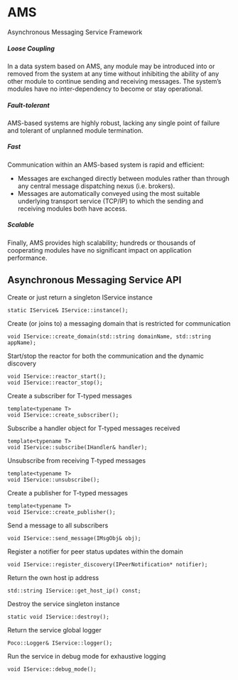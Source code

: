 AMS
===

Asynchronous Messaging Service Framework

##### Loose Coupling
In a data system based on AMS, any module may be introduced into or removed from the system 
at any time without inhibiting the ability of any other module to continue sending and 
receiving messages. The system’s modules have no inter-dependency to become or stay operational. 

##### Fault-tolerant
AMS-based systems are highly robust, lacking any single point of failure and tolerant
of unplanned module termination. 

##### Fast
Communication within an AMS-based system is rapid and efficient:
* Messages are exchanged directly between modules rather than through any central
message dispatching nexus (i.e. brokers).
* Messages are automatically conveyed using the most suitable underlying transport
service (TCP/IP) to which the sending and receiving modules both have access. 

##### Scalable
Finally, AMS provides high scalability; hundreds or thousands of cooperating modules have
no significant impact on application performance.

Asynchronous Messaging Service API
----------------------------------

Create or just return a singleton IService instance

    static IService& IService::instance();

Create (or joins to) a messaging domain that is restricted for communication

    void IService::create_domain(std::string domainName, std::string appName);
    
Start/stop the reactor for both the communication and the dynamic discovery

    void IService::reactor_start();
    void IService::reactor_stop();

Create a subscriber for T-typed messages

    template<typename T>
    void IService::create_subscriber();
    
Subscribe a handler object for T-typed messages received

    template<typename T>
    void IService::subscribe(IHandler& handler);
    
Unsubscribe from receiving T-typed messages

    template<typename T>
    void IService::unsubscribe();

Create a publisher for T-typed messages

    template<typename T>
    void IService::create_publisher();

Send a message to all subscribers

    void IService::send_message(IMsgObj& obj);

Register a notifier for peer status updates within the domain

    void IService::register_discovery(IPeerNotification* notifier);

Return the own host ip address

    std::string IService::get_host_ip() const;
    
Destroy the service singleton instance

    static void IService::destroy();
    
Return the service global logger

    Poco::Logger& IService::logger();  

Run the service in debug mode for exhaustive logging

    void IService::debug_mode();
